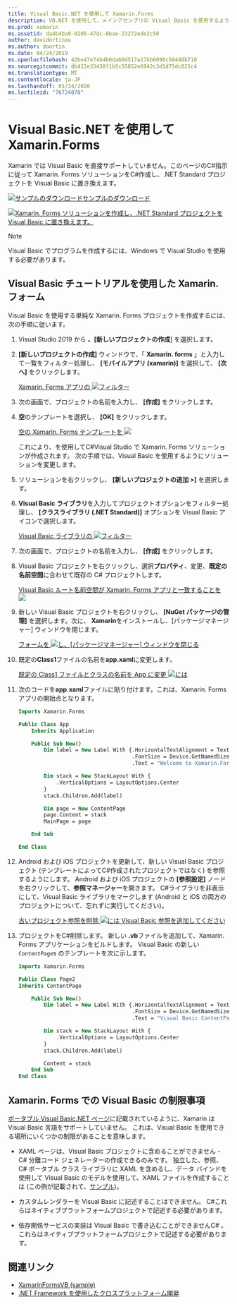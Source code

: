 ```yaml
---
title: Visual Basic.NET を使用して Xamarin.Forms
description: VB.NET を使用して、メインアセンブリの Visual Basic を使用するように Xamarin プロジェクトテンプレートを変更できます。これにより、を使用してクロスプラットフォームのモバイルアプリを構築できます。
ms.prod: xamarin
ms.assetid: da4b4ba9-9205-47dc-8bae-23272ede2c50
author: davidortinau
ms.author: daortin
ms.date: 04/24/2019
ms.openlocfilehash: 42be47e74b4b0da60d517a17bb6090c58448b718
ms.sourcegitcommit: db422e33438f1b5c55852e6942c3d1d75dc025c4
ms.translationtype: MT
ms.contentlocale: ja-JP
ms.lasthandoff: 01/24/2020
ms.locfileid: "76724870"
---
```

# <a name="xamarinforms-using-visual-basicnet"></a>Visual Basic.NET を使用して Xamarin.Forms

Xamarin では Visual Basic を直接サポートしていません。このページのC#指示に従って Xamarin. Forms ソリューションをC#作成し、.NET Standard プロジェクトを Visual Basic に置き換えます。

[![サンプルのダウンロード](~/media/shared/download.png)サンプルのダウンロード](https://docs.microsoft.com/samples/xamarin/mobile-samples/visualbasic-xamarinformsvb/)

[![Xamarin. Forms ソリューションを作成し、.NET Standard プロジェクトを Visual Basic に置き換えます。](xamarin-forms-images/hero-sml.png)](xamarin-forms-images/hero.png#lightbox)

> [!NOTE]
> Visual Basic でプログラムを作成するには、Windows で Visual Studio を使用する必要があります。

## <a name="xamarinforms-with-visual-basic-walkthrough"></a>Visual Basic チュートリアルを使用した Xamarin. フォーム

Visual Basic を使用する単純な Xamarin. Forms プロジェクトを作成するには、次の手順に従います。

1. Visual Studio 2019 から **、[新しいプロジェクトの作成**] を選択します。

2. **[新しいプロジェクトの作成]** ウィンドウで、「 **Xamarin. forms** 」と入力して一覧をフィルター処理し、 **[モバイルアプリ (xamarin)]** を選択して、 **[次へ]** をクリックします。

    [Xamarin. Forms アプリの ![フィルター](xamarin-forms-images/02-sml.png)](xamarin-forms-images/02.png#lightbox)

3. 次の画面で、プロジェクトの名前を入力し、 **[作成]** をクリックします。

4. **空**のテンプレートを選択し、 **[OK]** をクリックします。

    [空の Xamarin. Forms テンプレートを ![](xamarin-forms-images/04-sml.png)](xamarin-forms-images/04.png#lightbox)

    これにより、を使用してC#Visual Studio で Xamarin. Forms ソリューションが作成されます。 次の手順では、Visual Basic を使用するようにソリューションを変更します。

5. ソリューションを右クリックし、 **[新しいプロジェクトの追加 >]** を選択します。

6. **Visual Basic ライブラリ**を入力してプロジェクトオプションをフィルター処理し、 **[クラスライブラリ (.NET Standard)]** オプションを Visual Basic アイコンで選択します。

    [Visual Basic ライブラリの ![フィルター](xamarin-forms-images/06-sml.png)](xamarin-forms-images/06.png#lightbox)

7. 次の画面で、プロジェクトの名前を入力し、 **[作成]** をクリックします。

8. Visual Basic プロジェクトを右クリックし、選択**プロパティ**、変更、**既定の名前空間**に合わせて既存の C# プロジェクトします。

    [Visual Basic ルート名前空間が Xamarin. Forms アプリと一致することを ![](xamarin-forms-images/07a-sml.png)](xamarin-forms-images/07a.png#lightbox)

9. 新しい Visual Basic プロジェクトを右クリックし、 **[NuGet パッケージの管理]** を選択します。次に、 **Xamarin**をインストールし、[パッケージマネージャー] ウィンドウを閉じます。

    [フォームを ![し、[パッケージマネージャー] ウィンドウを閉じる](xamarin-forms-images/07b-sml.png)](xamarin-forms-images/07b.png#lightbox)

10. 既定の**Class1**ファイルの名前を**app.xaml**に変更します。

    [既定の Class1 ファイルとクラスの名前を App に変更 ![には](xamarin-forms-images/08.png)](xamarin-forms-images/08.png#lightbox)

11. 次のコードを**app.xaml**ファイルに貼り付けます。これは、Xamarin. Forms アプリの開始点となります。

    ```vb
    Imports Xamarin.Forms

    Public Class App
        Inherits Application

        Public Sub New()
            Dim label = New Label With {.HorizontalTextAlignment = TextAlignment.Center,
                                        .FontSize = Device.GetNamedSize(NamedSize.Medium, GetType(Label)),
                                        .Text = "Welcome to Xamarin.Forms with Visual Basic.NET"}

            Dim stack = New StackLayout With {
                .VerticalOptions = LayoutOptions.Center
            }
            stack.Children.Add(label)

            Dim page = New ContentPage
            page.Content = stack
            MainPage = page

        End Sub

    End Class
    ```

12. Android および iOS プロジェクトを更新して、新しい Visual Basic プロジェクト (テンプレートによってC#作成されたプロジェクトではなく) を参照するようにします。
Android および iOS プロジェクトの **[参照設定]** ノードを右クリックして、**参照マネージャー**を開きます。 C#ライブラリを非表示にして、Visual Basic ライブラリをマークします (Android と iOS の両方のプロジェクトについて、忘れずに実行してください)。

    [古いプロジェクト参照を削除 ![には Visual Basic 参照を追加してください](xamarin-forms-images/10-sml.png)](xamarin-forms-images/10.png#lightbox)

13. プロジェクトをC#削除します。 新しい **.vb**ファイルを追加して、Xamarin. Forms アプリケーションをビルドします。 Visual Basic の新しい `ContentPage`s のテンプレートを次に示します。

    ```vb
    Imports Xamarin.Forms

    Public Class Page2
    Inherits ContentPage

        Public Sub New()
            Dim label = New Label With {.HorizontalTextAlignment = TextAlignment.Center,
                                        .FontSize = Device.GetNamedSize(NamedSize.Medium, GetType(Label)),
                                        .Text = "Visual Basic ContentPage"}

            Dim stack = New StackLayout With {
                .VerticalOptions = LayoutOptions.Center
            }
            stack.Children.Add(label)

            Content = stack
        End Sub
    End Class
    ```

## <a name="limitations-of-visual-basic-in-xamarinforms"></a>Xamarin. Forms での Visual Basic の制限事項

[ポータブル Visual Basic.NET ページ](~/cross-platform/platform/visual-basic/index.md)に記載されているように、Xamarin は Visual Basic 言語をサポートしていません。 これは、Visual Basic を使用できる場所にいくつかの制限があることを意味します。

- XAML ページは、Visual Basic プロジェクトに含めることができません - C# 分離コード ジェネレーターの作成できるのみです。 独立した、参照、C# ポータブル クラス ライブラリに XAML を含めるし、データ バインドを使用して Visual Basic のモデルを使用して、XAML ファイルを作成することは (この例が記載されて、[サンプル](https://github.com/xamarin/mobile-samples/tree/master/VisualBasic/XamarinFormsVB))。

- カスタムレンダラーを Visual Basic に記述することはできません。 C#これらはネイティブプラットフォームプロジェクトで記述する必要があります。

- 依存関係サービスの実装は Visual Basic で書き込むことができませんC# 。これらはネイティブプラットフォームプロジェクトで記述する必要があります。

## <a name="related-links"></a>関連リンク

- [XamarinFormsVB (sample)](https://docs.microsoft.com/samples/xamarin/mobile-samples/visualbasic-xamarinformsvb/)
- [.NET Framework を使用したクロスプラットフォーム開発](https://docs.microsoft.com/dotnet/standard/cross-platform/)
